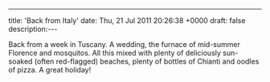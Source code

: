 ---
title: 'Back from Italy'
date: Thu, 21 Jul 2011 20:26:38 +0000
draft: false
description:---

Back from a week in Tuscany. A wedding, the furnace of mid-summer Florence and mosquitos. All this mixed with plenty of deliciously sun-soaked (often red-flagged) beaches, plenty of bottles of Chianti and oodles of pizza. A great holiday!